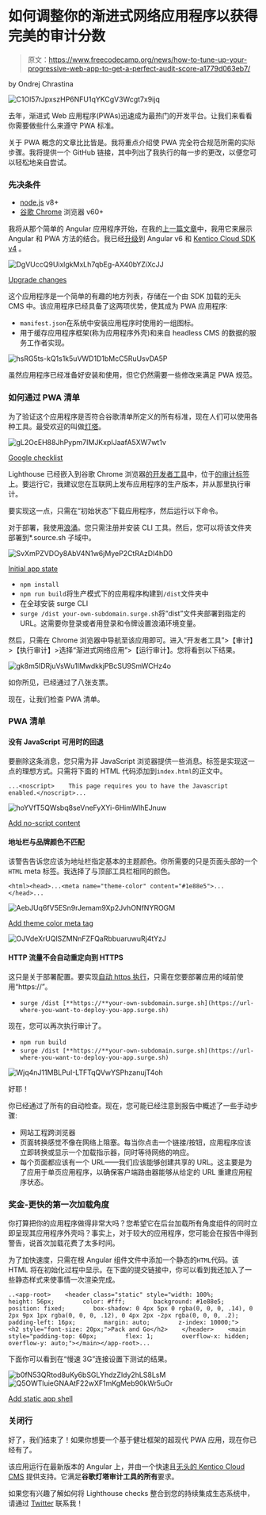 # 如何调整你的渐进式网络应用程序以获得完美的审计分数

> 原文：<https://www.freecodecamp.org/news/how-to-tune-up-your-progressive-web-app-to-get-a-perfect-audit-score-a1779d063eb7/>

by Ondrej Chrastina

![C1Ol57rJpxszHP6NFU1qYKCgV3Wcgt7x9ijq](img/6733cf0de0ed65df55d9bdae3cf58241.png)

去年，渐进式 Web 应用程序(PWAs)迅速成为最热门的开发平台。让我们来看看你需要做些什么来遵守 PWA 标准。

关于 PWA 概念的文章比比皆是。我将重点介绍使 PWA 完全符合规范所需的实际步骤。我将提供一个 GitHub 链接，其中列出了我执行的每一步的更改，以便您可以轻松地亲自尝试。

### 先决条件

*   [node.js](https://nodejs.org/en/download) v8+
*   [谷歌 Chrome](https://www.google.com/chrome/) 浏览器 v60+

我将从那个简单的 Angular 应用程序开始，在我的[上一篇文章](http://bit.ly/pwa-in-angular-and-headless-cms)中，我用它来展示 Angular 和 PWA 方法的结合。我已经[升级](https://github.com/Kentico/cloud-sample-angular-pwa-app/pull/1)到 Angular v6 和 [Kentico Cloud SDK v4](http://bit.ly/kc-js-cloud-sdk-v4) 。

![DgVUccQ9UixlgkMxLh7qbEg-AX40bYZiXcJJ](img/36d852c78523c5fa0789d07748eb6aeb.png)

[Upgrade changes](https://github.com/Kentico/cloud-sample-angular-pwa-app/commit/443472555e627fc149e8b6d38d84cef228e0ac21)

这个应用程序是一个简单的有趣的地方列表，存储在一个由 SDK 加载的无头 CMS 中。该应用程序已经具备了这两项优势，使其成为 PWA 应用程序:

*   `manifest.json`在系统中安装应用程序时使用的一组图标。
*   用于缓存应用程序框架(称为应用程序外壳)和来自 headless CMS 的数据的服务工作者实现。

![hsRG5ts-kQ1s1k5uVWD1D1bMcC5RuUsvDA5P](img/804fd7b46d42900bef6c1dba23b52798.png)

虽然应用程序已经准备好安装和使用，但它仍然需要一些修改来满足 PWA 规范。

### 如何通过 PWA 清单

为了验证这个应用程序是否符合谷歌清单所定义的所有标准，现在人们可以使用各种工具。最受欢迎的叫做[灯塔](https://developers.google.com/web/tools/lighthouse)。

![gL2OcEH88JhPypm7IMJKxpIJaafA5XW7wt1v](img/284a87f396ff0853873a2ff6022beb95.png)

[Google checklist](https://developers.google.com/web/progressive-web-apps/checklist)

Lighthouse 已经嵌入到谷歌 Chrome 浏览器[的开发者工具](https://developers.google.com/web/tools/lighthouse/#devtools)中，位于[的审计标签](https://developers.google.com/web/updates/2017/05/devtools-release-notes#lighthouse)上。要运行它，我建议您在互联网上发布应用程序的生产版本，并从那里执行审计。

要实现这一点，只需在“初始状态”下载应用程序，然后运行以下命令。

对于部署，我使用[浪涌](https://surge.sh/)。您只需注册并安装 CLI 工具。然后，您可以将该文件夹部署到*.source.sh 子域中。

![SvXmPZVDOy8AbV4N1w6jMyeP2CtRAzDl4hD0](img/f93e07c8cb29a48a01021171bf1d2c8c.png)

[Initial app state](http://bit.ly/git-repo-angular-pwa-before-audit)

*   `npm install`
*   `npm run build`将生产模式下的应用程序构建到`/dist`文件夹中
*   在全球安装 surge CLI
*   `surge /dist your-own-subdomain.surge.sh`将“dist”文件夹部署到指定的 URL。这需要你登录或者用登录和令牌设置浪涌环境变量。

然后，只需在 Chrome 浏览器中导航至该应用即可。进入“开发者工具”>【审计】>【执行审计】>选择“渐进式网络应用”>【运行审计】。您将看到以下结果。

![gk8m5IDRjuVsWu1lMwdkkjPBcSU9SmWCHz4o](img/a8cedb1acc651724143d1f6f3ddfa486.png)

如你所见，已经通过了八张支票。

现在，让我们检查 PWA 清单。

### PWA 清单

#### 没有 JavaScript 可用时的回退

要删除这条消息，您只需为非 JavaScript 浏览器提供一些消息。标签是实现这一点的理想方式。只需将下面的 HTML 代码添加到`index.html`的正文中。

```
...<noscript>    This page requires you to have the Javascript enabled.</noscript>...
```

![hoYVfT5QWsbq8seVneFyXYi-6HimWlhEJnuw](img/45e5cac137b9d086c0050e00bbd6bfb0.png)

[Add no-script content](https://github.com/Kentico/cloud-sample-angular-pwa-app/commit/65ae78f74713eb3d6719673e6d21ae0e8c8d5497)

#### 地址栏与品牌颜色不匹配

该警告告诉您应该为地址栏指定基本的主题颜色。你所需要的只是页面头部的一个`HTML` meta 标签。我选择了与顶部工具栏相同的颜色。

```
<html><head>...<meta name="theme-color" content="#1e88e5">...</head>...
```

![AebJUq6fV5ESn9rJemam9Xp2JvhONfNYROGM](img/d8a200c90f3945e5755124aab60f0850.png)

[Add theme color meta tag](https://github.com/Kentico/cloud-sample-angular-pwa-app/commit/3293c5f93726674289186ccddedaeac99350bc0b)

![OJVdeXrUQlSZMNnFZFQaRbbuaruwuRj4tYzJ](img/2d00420bd06140d451bffe1c14e834f2.png)

#### HTTP 流量不会自动重定向到 HTTPS

这只是关于部署配置。要实现[自动 https 执行](https://surge.sh/help/using-https-by-default)，只需在您要部署应用的域前使用“https://”。

*   `surge /dist [**https://**your-own-subdomain.surge.sh](https://url-where-you-want-to-deploy-you-app.surge.sh)`

现在，您可以再次执行审计了。

*   `npm run build`
*   `surge /dist [**https://**your-own-subdomain.surge.sh](https://url-where-you-want-to-deploy-you-app.surge.sh)`

![Wjq4nJ11MBLPuI-LTFTqQVwYSPhzanujT4oh](img/2f3ab04a2aa014ea3097ddc35b542db0.png)

好耶！

你已经通过了所有的自动检查。现在，您可能已经注意到报告中概述了一些手动步骤:

*   网站工程跨浏览器
*   页面转换感觉不像在网络上阻塞。每当你点击一个链接/按钮，应用程序应该立即转换或显示一个加载指示器，同时等待网络的响应。
*   每个页面都应该有一个 URL——我们应该能够创建共享的 URL。这主要是为了应用于单页应用程序，以确保客户端路由器能够从给定的 URL 重建应用程序状态。

### 奖金-更快的第一次加载角度

你打算把你的应用程序做得非常大吗？您希望它在后台加载所有角度组件的同时立即呈现其应用程序外壳吗？事实上，对于较大的应用程序，您可能会在报告中得到警告，说首次加载花费了太多时间。

为了加快速度，只需在根 Angular 组件文件中添加一个静态的`HTML`代码。该 HTML 将在初始化过程中显示。在下面的提交链接中，你可以看到我还加入了一些静态样式来使事情一次渲染完成。

```
..<app-root>    <header class="static" style="width: 100%;        height: 56px;        color: #fff;        background: #1e88e5;        position: fixed;        box-shadow: 0 4px 5px 0 rgba(0, 0, 0, .14), 0 2px 9px 1px rgba(0, 0, 0, .12), 0 4px 2px -2px rgba(0, 0, 0, .2);        padding-left: 16px;        margin: auto;        z-index: 10000;">        <h2 style="font-size: 20px;">Pack and Go</h2>    </header>    <main style="padding-top: 60px;        flex: 1;        overflow-x: hidden;        overflow-y: auto;"></main></app-root>...
```

下面你可以看到在“慢速 3G”连接设置下测试的结果。

![b0fN53QRtod8uKy6bSGLYhdzZldy2hLS8LsM](img/eaa9fe075b81ea9114592bc0144839f4.png)![Q5OWTluieGNAAtF22wXF1mKgMeb90kWr5uOr](img/0e884bbcc9828a0427edc5aa81bf9531.png)

[Add static app shell](https://github.com/Kentico/cloud-sample-angular-pwa-app/commit/8521c612e273fc91670a408488dc981ad7023895)

### 关闭行

好了，我们结束了！如果你想要一个基于健壮框架的超现代 PWA 应用，现在你已经有了。

该应用运行在最新版本的 Angular 上，并由一个快速且[无头的 Kentico Cloud CMS](http://bit.ly/kc-home) 提供支持。它满足**谷歌灯塔审计工具的所有**要求。

如果您有兴趣了解如何将 Lighthouse checks 整合到您的持续集成生态系统中，请通过 [Twitter](http://bit.ly/twitter-freecodecamp) 联系我！